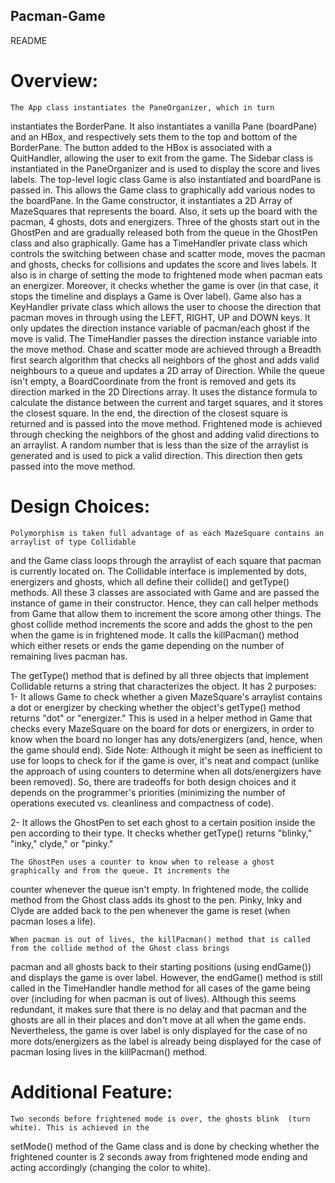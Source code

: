 ## Pacman-Game
README

# Overview:
    The App class instantiates the PaneOrganizer, which in turn
instantiates the BorderPane. It also instantiates a vanilla Pane (boardPane)
and an HBox, and  respectively sets them to the top and bottom of the BorderPane. The button
added to the HBox is associated with a QuitHandler, allowing the user to exit from the game.
The Sidebar class is instantiated in the PaneOrganizer and is used to display the score and lives
labels. The top-level logic class Game is also instantiated and boardPane is passed in.
This allows the Game class to graphically add various nodes to the boardPane.
    In the Game constructor, it instantiates a 2D Array of MazeSquares that represents the board.
Also, it sets up the board with the pacman, 4 ghosts, dots and energizers. Three of the ghosts
start out in the GhostPen and are gradually released both from the queue in the GhostPen class and also
graphically.
    Game has a TimeHandler private class which controls the switching between chase and scatter mode,
moves the pacman and ghosts, checks for collisions and updates the score and lives labels. It also
is in charge of setting the mode to frightened mode when pacman eats an energizer. Moreover, it checks
whether the game is over (in that case, it stops the timeline and displays a Game is Over label).
Game also has a KeyHandler private class which allows the user to choose the direction that pacman
moves in through using the LEFT, RIGHT, UP and DOWN keys. It only updates the direction instance variable
of pacman/each ghost if the move is valid. The TimeHandler passes the direction instance variable
into the move method.
    Chase and scatter mode are achieved through a Breadth first search algorithm that checks all neighbors of the ghost
and adds valid neighbours to a queue and updates a 2D array of Direction. While the queue isn't empty, a BoardCoordinate
from the front is removed and gets its direction marked in the 2D Directions array. It uses the distance formula
to calculate the distance between the current and target squares, and it stores the closest square. In the end,
the direction of the closest square is returned and is passed into the move method.
Frightened mode is achieved through checking the neighbors of the ghost and adding valid directions to an arraylist.
A random number that is less than the size of the arraylist is generated and is used to pick a valid direction. This
direction then gets passed into the move method.

# Design Choices:

    Polymorphism is taken full advantage of as each MazeSquare contains an arraylist of type Collidable
and the Game class loops through the arraylist of each square that pacman is currently located on.
The Collidable interface is implemented by dots, energizers and ghosts, which all define their collide()
and getType() methods. All these 3 classes are associated with Game and are passed the instance of game in
their constructor. Hence, they can call helper methods from Game that allow them to increment the score among
other things. The ghost collide method increments the score and adds the ghost to the pen when the game is in frightened
mode. It calls the killPacman() method which either resets or ends the game depending on the number of remaining lives
pacman has.

The getType() method that is defined by all three objects that implement Collidable returns a string
that characterizes the object. It has 2 purposes:
 1- It allows Game to check whether a given MazeSquare's arraylist contains a dot or energizer by checking
 whether the object's getType() method returns "dot" or "energizer." This is used in a helper method in Game
 that checks every MazeSquare on the board for dots or energizers, in order to know when the board no longer has
 any dots/energizers (and, hence, when the game should end).
     Side Note:
     Although it might be seen as inefficient to use for loops to check for if the game is over, it's neat and compact
     (unlike the approach of using counters to determine when all dots/energizers have been removed). So, there are
     tradeoffs for both design choices and it depends on the programmer's priorities
     (minimizing the number of operations executed vs. cleanliness and compactness of code).

 2- It allows the GhostPen to set each ghost to a certain position inside the pen according to their type.
 It checks whether getType() returns "blinky," "inky," clyde," or "pinky."

    The GhostPen uses a counter to know when to release a ghost graphically and from the queue. It increments the
counter whenever the queue isn't empty. In frightened mode, the collide method from the Ghost class adds its
ghost to the pen. Pinky, Inky and Clyde are added back to the pen whenever the game is reset (when pacman loses a life).

    When pacman is out of lives, the killPacman() method that is called from the collide method of the Ghost class brings
pacman and all ghosts back to their starting positions (using endGame()) and displays the game is over label.
However, the endGame() method is still called in the TimeHandler handle method for all cases of the game being over
(including for when pacman is out of lives). Although this seems redundant, it makes sure that there is no delay
and that pacman and the ghosts are all in their places and don't move at all when the game ends.
Nevertheless, the game is over label is only displayed for the case of no more
dots/energizers as the label is already being displayed for the case of pacman losing lives in the killPacman() method.

# Additional Feature:
    Two seconds before frightened mode is over, the ghosts blink  (turn white). This is achieved in the
setMode() method of the Game class and is done by checking whether the frightened counter is 2 seconds away from
frightened mode ending and acting accordingly (changing the color to white).
